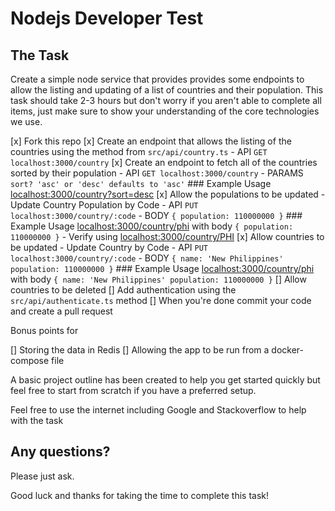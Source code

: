 # Nodejs Developer Test

## The Task

Create a simple node service that provides provides some endpoints to allow the listing and updating of a
list of countries and their population. This task should take 2-3 hours but don't worry if you aren't able to 
complete all items, just make sure to show your understanding of the core technologies we use.

[x] Fork this repo
[x] Create an endpoint that allows the listing of the countries using the method from `src/api/country.ts`
    - API `GET localhost:3000/country`
[x] Create an endpoint to fetch all of the countries sorted by their population
    - API `GET localhost:3000/country`
    - PARAMS `sort? 'asc' or 'desc' defaults to 'asc'`
    ### Example Usage
    [localhost:3000/country?sort=desc](localhost:3000/country?sort=desc)
[x] Allow the populations to be updated
    - Update Country Population by Code
    - API `PUT localhost:3000/country/:code`
    - BODY 
    ```
    {
        population: 110000000
    }
    ```
    ### Example Usage
    [localhost:3000/country/phi](localhost:3000/country/phi)
    with body ```
    {
        population: 110000000
    }
    ```
    - Verify using [localhost:3000/country/PHI](localhost:3000/country/PHI)
[x] Allow countries to be updated
    - Update Country by Code
    - API `PUT localhost:3000/country/:code`
    - BODY 
    ```
    {
        name: 'New Philippines'
        population: 110000000
    }
    ```
    ### Example Usage
    [localhost:3000/country/phi](localhost:3000/country/phi)
    with body ```
    {
        name: 'New Philippines'
        population: 110000000
    }
    ```
[] Allow countries to be deleted 
[] Add authentication using the `src/api/authenticate.ts` method
[] When you're done commit your code and create a pull request

Bonus points for

[] Storing the data in Redis
[] Allowing the app to be run from a docker-compose file

A basic project outline has been created to help you get started quickly but feel free to start from scratch if you have a preferred setup.

Feel free to use the internet including Google and Stackoverflow to help with the task

## Any questions?

Please just ask.

Good luck and thanks for taking the time to complete this task!

